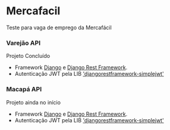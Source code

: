 # Mercafacil
Teste para vaga de emprego da Mercafácil

### Varejão API

Projeto Concluído

-  Framework [Django](https://www.djangoproject.com/) e [Django Rest Framework](https://www.django-rest-framework.org/).
-  Autenticação JWT pela LIB ['djangorestframework-simplejwt'](https://django-rest-framework-simplejwt.readthedocs.io/en/latest/)

### Macapá API

Projeto ainda no início

-  Framework [Django](https://www.djangoproject.com/) e [Django Rest Framework](https://www.django-rest-framework.org/).
-  Autenticação JWT pela LIB ['djangorestframework-simplejwt'](https://django-rest-framework-simplejwt.readthedocs.io/en/latest/)